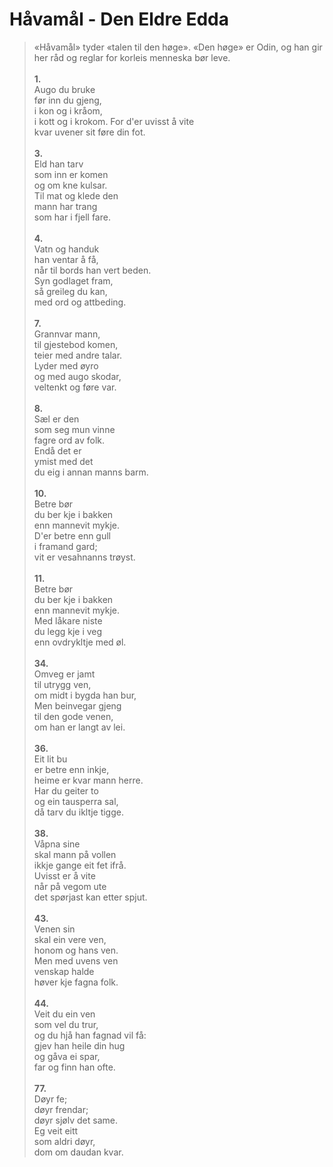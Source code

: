 # Håvamål - Den Eldre Edda
> «Håvamål» tyder «talen til den høge». «Den høge» er Odin, og han gir her råd og reglar for korleis menneska bør leve.
    
    
**1.**  
Augo du bruke  
før inn du gjeng,  
i kon og i kråom,  
i kott og i krokom. For d'er uvisst å vite  
kvar uvener sit føre din fot.
    
    
**3.**  
Eld han tarv  
som inn er komen  
og om kne kulsar.  
Til mat og klede den  
mann har trang  
som har i fjell fare.
    
    
**4.**  
Vatn og handuk  
han ventar å få,  
når til bords han vert beden.  
Syn godlaget fram,  
så greileg du kan,  
med ord og attbeding.
    
    
**7.**  
Grannvar mann,  
til gjestebod komen,  
teier med andre talar.  
Lyder med øyro  
og med augo skodar,  
veltenkt og føre var.
    
    
**8.**  
Sæl er den  
som seg mun vinne  
fagre ord av folk.  
Endå det er  
ymist med det  
du eig i annan manns barm.
    
    
**10.**  
Betre bør  
du ber kje i bakken  
enn mannevit mykje.  
D'er betre enn gull  
i framand gard;  
vit er vesahnanns trøyst.
    
    
**11.**  
Betre bør  
du ber kje i bakken  
enn mannevit mykje.  
Med låkare niste  
du legg kje i veg  
enn ovdrykltje med øl.
    
    
**34.**  
Omveg er jamt  
til utrygg ven,  
om midt i bygda han bur,  
Men beinvegar gjeng  
til den gode venen,  
om han er langt av lei.
    
    
**36.**  
Eit lit bu  
er betre enn inkje,  
heime er kvar mann herre.  
Har du geiter to  
og ein tausperra sal,  
då tarv du ikltje tigge.
    
    
**38.**  
Våpna sine  
skal mann på vollen  
ikkje gange eit fet ifrå.  
Uvisst er å vite  
når på vegom ute  
det spørjast kan etter spjut.
    
    
**43.**  
Venen sin  
skal ein vere ven,  
honom og hans ven.  
Men med uvens ven   
venskap halde  
høver kje fagna folk.
    
    
**44.**  
Veit du ein ven  
som vel du trur,  
og du hjå han fagnad vil få:  
gjev han heile din hug  
og gåva ei spar,  
far og finn han ofte.
    
    
**77.**  
Døyr fe;  
døyr frendar;  
døyr sjølv det same.  
Eg veit eitt  
som aldri døyr,  
dom om daudan kvar.  
